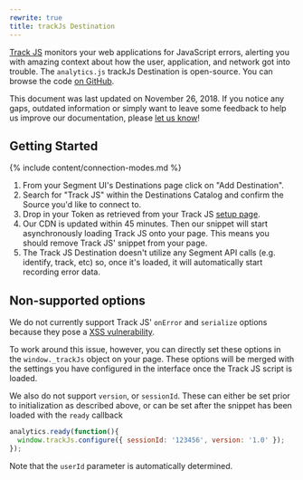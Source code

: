 ```yaml
---
rewrite: true
title: trackJs Destination
---
```

[Track JS](https://trackjs.com/) monitors your web applications for JavaScript errors, alerting you with amazing context about how the user, application, and network got into trouble. The `analytics.js` trackJs Destination is open-source. You can browse the code [on GitHub](https://github.com/segmentio/analytics.js-integrations/tree/master/integrations/trackjs).

This document was last updated on November 26, 2018. If you notice any gaps, outdated information or simply want to leave some feedback to help us improve our documentation, please [let us know](https://segment.com/help/contact)!

## Getting Started

{% include content/connection-modes.md %}

  1. From your Segment UI's Destinations page click on "Add Destination".
  2. Search for "Track JS" within the Destinations Catalog and confirm the Source you'd like to connect to.
  3. Drop in your Token as retrieved from your Track JS [setup page](https://my.trackjs.com/customer/login?returnUrl=%2fcustomer%2fsetup#install-locally).
  4. Our CDN is updated within 45 minutes. Then our snippet will start asynchronously loading Track JS onto your page. This means you should remove Track JS' snippet from your page.
  5. The Track JS Destination doesn't utilize any Segment API calls (e.g. identify, track, etc) so, once it's loaded, it will automatically start recording error data.

## Non-supported options

We do not currently support Track JS' ```onError``` and ```serialize``` options because they pose a [XSS vulnerability](http://en.wikipedia.org/wiki/Cross-site_scripting).

To work around this issue, however, you can directly set these options in the ```window._trackJs``` object on your page. These options will be merged with the settings you have configured in the interface once the Track JS script is loaded.

We also do not support `version`, or `sessionId`. These can either be set prior to initialization as described above, or can be set after the snippet has been loaded with the `ready` callback

```javascript
analytics.ready(function(){
  window.trackJs.configure({ sessionId: '123456', version: '1.0' });
});
```

Note that the `userId` parameter is automatically determined.
